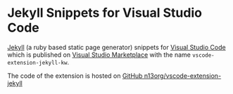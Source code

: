 # Jekyll Snippets for Visual Studio Code

[Jekyll](https://jekyllrb.com) (a ruby based static page generator) snippets for [Visual Studio Code](https://code.visualstudio.com) which is published on [Visual Studio Marketplace](https://marketplace.visualstudio.com/manage/publishers/kargware) with the name `vscode-extension-jekyll-kw`.

The code of the extension is hosted on [GitHub n13org/vscode-extension-jekyll](https://github.com/n13org/vscode-extension-jekyll)
